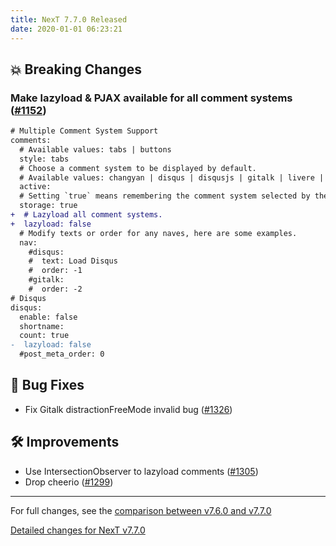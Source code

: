 ```yaml
---
title: NexT 7.7.0 Released
date: 2020-01-01 06:23:21
---
```


## 💥 Breaking Changes

### Make lazyload & PJAX available for all comment systems ([#1152](https://github.com/theme-next/hexo-theme-next/pull/1152))

```diff
# Multiple Comment System Support
comments:
  # Available values: tabs | buttons
  style: tabs
  # Choose a comment system to be displayed by default.
  # Available values: changyan | disqus | disqusjs | gitalk | livere | valine
  active:
  # Setting `true` means remembering the comment system selected by the visitor.
  storage: true
+  # Lazyload all comment systems.
+  lazyload: false
  # Modify texts or order for any naves, here are some examples.
  nav:
    #disqus:
    #  text: Load Disqus
    #  order: -1
    #gitalk:
    #  order: -2
# Disqus
disqus:
  enable: false
  shortname:
  count: true
-  lazyload: false
  #post_meta_order: 0
```

## 🐞 Bug Fixes

- Fix Gitalk distractionFreeMode invalid bug ([#1326](https://github.com/theme-next/hexo-theme-next/pull/1326))

## 🛠 Improvements

- Use IntersectionObserver to lazyload comments ([#1305](https://github.com/theme-next/hexo-theme-next/pull/1305))
- Drop cheerio ([#1299](https://github.com/theme-next/hexo-theme-next/pull/1299))

***

For full changes, see the [comparison between v7.6.0 and v7.7.0](https://github.com/theme-next/hexo-theme-next/compare/v7.6.0...v7.7.0)

[Detailed changes for NexT v7.7.0](https://github.com/theme-next/hexo-theme-next/releases/tag/v7.7.0)

